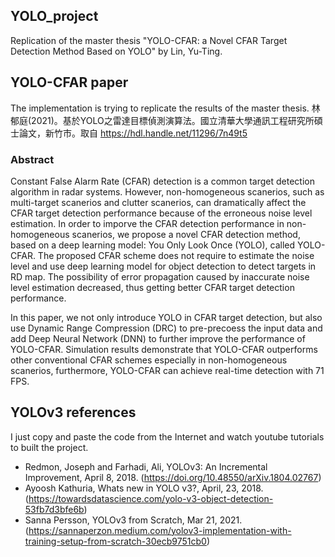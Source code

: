 ## YOLO_project
Replication of the master thesis "YOLO-CFAR: a Novel CFAR Target Detection Method Based on YOLO" by Lin, Yu-Ting.

## YOLO-CFAR paper
The implementation is trying to replicate the results of the master thesis. 林郁庭(2021)。基於YOLO之雷達目標偵測演算法。國立清華大學通訊工程研究所碩士論文，新竹市。取自 https://hdl.handle.net/11296/7n49t5 

### Abstract
Constant False Alarm Rate (CFAR) detection is a common target detection algorithm in radar systems. However, non-homogeneous scanerios, 
such as multi-target scanerios and clutter scanerios, can dramatically affect the CFAR target detection performance because of the erroneous 
noise level estimation. In order to imporve the CFAR detection performance in non-homogeneous scanerios, we propose a novel CFAR detection method, 
based on a deep learning model: You Only Look Once (YOLO), called YOLO-CFAR. The proposed CFAR scheme does not require to estimate the noise 
level and use deep learning model for object detection to detect targets in RD map. The possibility of error propagation caused by inaccurate 
noise level estimation decreased, thus getting better CFAR target detection performance.

In this paper, we not only introduce YOLO in CFAR target detection, but also use Dynamic Range Compression (DRC) to pre-precoess the input data and add
Deep Neural Network (DNN) to further improve the performance of YOLO-CFAR. Simulation results demonstrate that YOLO-CFAR outperforms other conventional
CFAR schemes especially in non-homogeneous scanerios, furthermore, YOLO-CFAR can achieve real-time detection with 71 FPS.

## YOLOv3 references
I just copy and paste the code from the Internet and watch youtube tutorials to built the project.
- Redmon, Joseph and Farhadi, Ali, YOLOv3: An Incremental Improvement, April 8, 2018. (https://doi.org/10.48550/arXiv.1804.02767)
- Ayoosh Kathuria, Whats new in YOLO v3?, April, 23, 2018. (https://towardsdatascience.com/yolo-v3-object-detection-53fb7d3bfe6b)
- Sanna Persson, YOLOv3 from Scratch, Mar 21, 2021. (https://sannaperzon.medium.com/yolov3-implementation-with-training-setup-from-scratch-30ecb9751cb0)
